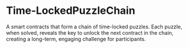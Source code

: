 # Time-LockedPuzzleChain
A smart contracts that form a chain of time-locked puzzles. Each puzzle, when solved, reveals the key to unlock the next contract in the chain, creating a long-term, engaging challenge for participants.

